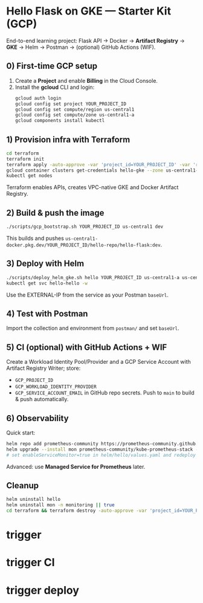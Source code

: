 # Hello Flask on **GKE** — Starter Kit (GCP)

End-to-end learning project: Flask API → Docker → **Artifact Registry** → **GKE** → Helm → Postman → (optional) GitHub Actions (WIF).

## 0) First-time GCP setup
1) Create a **Project** and enable **Billing** in the Cloud Console.  
2) Install the **gcloud** CLI and login:
   ```bash
   gcloud auth login
   gcloud config set project YOUR_PROJECT_ID
   gcloud config set compute/region us-central1
   gcloud config set compute/zone us-central1-a
   gcloud components install kubectl
   ```

## 1) Provision infra with Terraform
```bash
cd terraform
terraform init
terraform apply -auto-approve -var 'project_id=YOUR_PROJECT_ID' -var 'region=us-central1' -var 'zone=us-central1-a'
gcloud container clusters get-credentials hello-gke --zone us-central1-a --project YOUR_PROJECT_ID
kubectl get nodes
```
Terraform enables APIs, creates VPC-native GKE and Docker Artifact Registry.

## 2) Build & push the image
```bash
./scripts/gcp_bootstrap.sh YOUR_PROJECT_ID us-central1 dev
```
This builds and pushes `us-central1-docker.pkg.dev/YOUR_PROJECT_ID/hello-repo/hello-flask:dev`.

## 3) Deploy with Helm
```bash
./scripts/deploy_helm_gke.sh hello YOUR_PROJECT_ID us-central1-a us-central1 dev
kubectl get svc hello-hello -w
```
Use the EXTERNAL-IP from the service as your Postman `baseUrl`.

## 4) Test with Postman
Import the collection and environment from `postman/` and set `baseUrl`.

## 5) CI (optional) with GitHub Actions + WIF
Create a Workload Identity Pool/Provider and a GCP Service Account with Artifact Registry Writer; store:
- `GCP_PROJECT_ID`
- `GCP_WORKLOAD_IDENTITY_PROVIDER`
- `GCP_SERVICE_ACCOUNT_EMAIL`
in GitHub repo secrets. Push to `main` to build & push automatically.

## 6) Observability
Quick start:
```bash
helm repo add prometheus-community https://prometheus-community.github.io/helm-charts
helm upgrade --install mon prometheus-community/kube-prometheus-stack -n monitoring --create-namespace
# set enableServiceMonitor=true in helm/hello/values.yaml and redeploy
```
Advanced: use **Managed Service for Prometheus** later.

## Cleanup
```bash
helm uninstall hello
helm uninstall mon -n monitoring || true
cd terraform && terraform destroy -auto-approve -var 'project_id=YOUR_PROJECT_ID'
```
# trigger
# trigger CI
# trigger deploy
